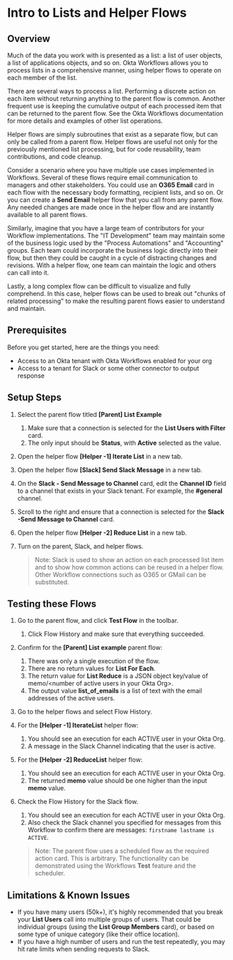 # Intro to Lists and Helper Flows


## Overview

Much of the data you work with is presented as a list: a list of user objects, a list of applications objects, and so on. Okta Workflows allows you to process lists in a comprehensive manner, using helper flows to operate on each member of the list. 

There are several ways to process a list. Performing a discrete action on each item without returning anything to the parent flow is common. Another frequent use is keeping the cumulative output of each processed item that can be returned to the parent flow. See the Okta Workflows documentation for more details and examples of other list operations.

Helper flows are simply subroutines that exist as a separate flow, but can only be called from a parent flow. Helper flows are useful not only for the previously mentioned list processing, but for code reusability, team contributions, and code cleanup. 

Consider a scenario where you have multiple use cases implemented in Workflows. Several of these flows require email communication to managers and other stakeholders. You could use an **O365 Email** card in each flow with the necessary body formatting, recipient lists, and so on. Or you can create a **Send Email** helper flow that you call from any parent flow. Any needed changes are made once in the helper flow and are instantly available to all parent flows.

Similarly, imagine that you have a large team of contributors for your Workflow implementations. The "IT Development" team may maintain some of the business logic used by the "Process Automations" and "Accounting" groups. Each team could incorporate the business logic directly into their flow, but then they could be caught in a cycle of distracting changes and revisions. With a helper flow, one team can maintain the logic and others can call into it.

Lastly, a long complex flow can be difficult to visualize and fully comprehend. In this case, helper flows can be used to break out "chunks of related processing" to make the resulting parent flows easier to understand and maintain.

## Prerequisites

Before you get started, here are the things you need:

*   Access to an Okta tenant with Okta Workflows enabled for your org 
*   Access to a tenant for Slack or some other connector to output response

## Setup Steps

1. Select the parent flow titled **[Parent] List Example**
    1. Make sure that a connection is selected for the **List Users with Filter** card.
    1. The only input should be **Status**, with **Active** selected as the value.
1. Open the helper flow **[Helper -1] Iterate List** in a new tab. 
1. Open the helper flow **[Slack] Send Slack Message** in a new tab. 
1. On the **Slack - Send Message to Channel** card, edit the **Channel ID** field to a channel that exists in your Slack tenant. For example, the **#general** channel.
1. Scroll to the right and ensure that a connection is selected for the **Slack -Send Message to Channel** card. 
1. Open the helper flow **[Helper -2] Reduce List** in a new tab.
1. Turn on the parent, Slack, and helper flows.

    > Note: Slack is used to show an action on each processed list item and to show how common actions can be reused in a helper flow. Other Workflow connections such as O365 or GMail can be substituted.


## Testing these Flows

1. Go to the parent flow, and click **Test Flow** in the toolbar.
    1. Click Flow History and make sure that everything succeeded.
1. Confirm for the **[Parent] List example** parent flow:
    1. There was only a single execution of the flow.
    1. There are no return values for **List For Each**.
    1. The return value for **List Reduce** is a JSON object key/value of memo/&lt;number of active users in your Okta Org>.
    1. The output value **list_of_emails** is a list of text with the email addresses of the active users.
1. Go to the helper flows and select Flow History. 
1. For the **[Helper -1] IterateList** helper flow:
    1. You should see an execution for each ACTIVE user in your Okta Org.
    1. A message in the Slack Channel indicating that the user is active.
1. For the **[Helper -2] ReduceList** helper flow:
    1. You should see an execution for each ACTIVE user in your Okta Org.
    1. The returned **memo** value should be one higher than the input **memo** value.
1. Check the Flow History for the Slack flow. 
    1. You should see an execution for each ACTIVE user in your Okta Org. 
    1. Also check the Slack channel you specified for messages from this Workflow to confirm there are messages: `firstname lastname is ACTIVE`. 

    > Note: The parent flow uses a scheduled flow as the required action card. This is arbitrary. The functionality can be demonstrated using the Workflows **Test** feature and the scheduler.

## Limitations & Known Issues

* If you have many users (50k+), it's highly recommended that you break your **List Users** call into multiple groups of users. That could be individual groups (using the **List Group Members** card), or based on some type of unique category (like their office location).
*   If you have a high number of users and run the test repeatedly, you may hit rate limits when sending requests to Slack.
